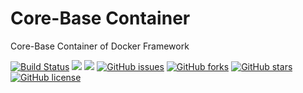 # Core-Base Container
Core-Base Container of Docker Framework

[![Build Status](https://travis-ci.org/dockerframework/core-base.svg?branch=master)](https://travis-ci.org/dockerframework/core-base) [![](https://images.microbadger.com/badges/image/dockerframework/core-base:3.7.svg)](https://microbadger.com/images/dockerframework/core-base:3.7 "Layers") [![](https://images.microbadger.com/badges/version/dockerframework/core-base:3.7.svg)](https://microbadger.com/images/dockerframework/core-base:3.7 "Version") [![GitHub issues](https://img.shields.io/github/issues/dockerframework/core-base.svg)](https://github.com/dockerframework/core-base/issues) [![GitHub forks](https://img.shields.io/github/forks/dockerframework/core-base.svg)](https://github.com/dockerframework/core-base/network) [![GitHub stars](https://img.shields.io/github/stars/dockerframework/core-base.svg)](https://github.com/dockerframework/core-base/stargazers) [![GitHub license](https://img.shields.io/badge/license-MIT-blue.svg)](https://raw.githubusercontent.com/dockerframework/core-base/master/LICENSE)
